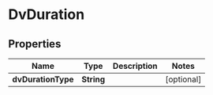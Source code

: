 # DvDuration

## Properties
Name | Type | Description | Notes
------------ | ------------- | ------------- | -------------
**dvDurationType** | **String** |  |  [optional]
